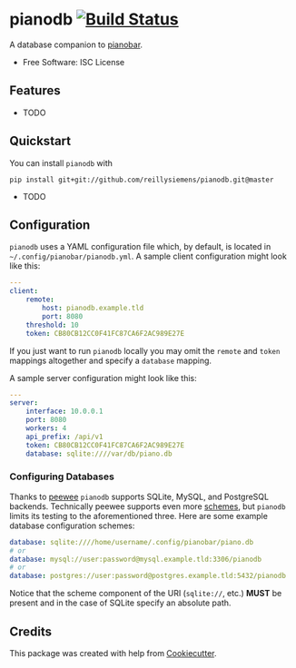 # pianodb [![Build Status](https://travis-ci.org/reillysiemens/pianodb.svg?branch=testing)](https://travis-ci.org/reillysiemens/pianodb)

A database companion to [pianobar].

- Free Software: ISC License

## Features

- TODO

## Quickstart
You can install `pianodb` with
```
pip install git+git://github.com/reillysiemens/pianodb.git@master
```

- TODO

## Configuration
`pianodb` uses a YAML configuration file which, by default, is located in
`~/.config/pianobar/pianodb.yml`. A sample client configuration might look like
this:
```yaml
---
client:
    remote:
        host: pianodb.example.tld
        port: 8080
    threshold: 10
    token: CB80CB12CC0F41FC87CA6F2AC989E27E
```
If you just want to run `pianodb` locally you may omit the `remote` and `token`
mappings altogether and specify a `database` mapping.

A sample server configuration might look like this:
```yaml
---
server:
    interface: 10.0.0.1
    port: 8080
    workers: 4
    api_prefix: /api/v1
    token: CB80CB12CC0F41FC87CA6F2AC989E27E
    database: sqlite:////var/db/piano.db
```

### Configuring Databases
Thanks to [peewee] `pianodb` supports SQLite, MySQL, and PostgreSQL
backends. Technically peewee supports even more [schemes][db_url schemes], but
`pianodb` limits its testing to the aforementioned three. Here are some example
database configuration schemes:
```yaml
database: sqlite:////home/username/.config/pianobar/piano.db
# or
database: mysql://user:password@mysql.example.tld:3306/pianodb
# or
database: postgres://user:password@postgres.example.tld:5432/pianodb
```
Notice that the scheme component of the URI (`sqlite://`, etc.) **MUST** be
present and in the case of SQLite specify an absolute path.

## Credits

This package was created with help from [Cookiecutter].

[pianobar]: https://6xq.net/pianobar
[peewee]: http://docs.peewee-orm.com/
[db_url schemes]: http://docs.peewee-orm.com/en/latest/peewee/playhouse.html#db-url
[Cookiecutter]: https://github.com/audreyr/cookiecutter
